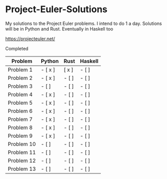 # Project-Euler-Solutions

My solutions to the Project Euler problems. I intend to do 1 a day.
Solutions will be in Python and Rust. Eventually in Haskell too

https://projecteuler.net/

Completed

| Problem | Python | Rust | Haskell |
| ------- | ------ | ---- | ------- |
| Problem 1 | - [ x ] | [ x ] | - [ ] |
| Problem 2 | - [ x ] | - [ ] | - [ ] |
| Problem 3 | - [ ] | - [ ] | - [ ] |
| Problem 4 | - [ x ] | - [ ] | - [ ] |
| Problem 5 | - [ x ] | - [ ] | - [ ] |
| Problem 6 | - [ x ] | - [ ] | - [ ] |
| Problem 7 | - [ x ] | - [ ] | - [ ] |
| Problem 8 | - [ x ] | - [ ] | - [ ] |
| Problem 9 | - [ x ] | - [ ] | - [ ] |
| Problem 10 | - [ ] | - [ ] | - [ ] |
| Problem 11 | - [ ] | - [ ] | - [ ] |
| Problem 12 | - [ ] | - [ ] | - [ ] |
| Problem 13 | - [ ] | - [ ] | - [ ] |
